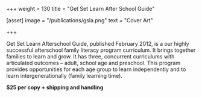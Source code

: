 +++
weight = 130
title = "Get Set Learn After School Guide"


[asset]
  image = "/publications/gsla.png"
  text = "Cover Art"


+++

Get Set Learn Afterschool Guide, published February 2012, is a our highly successful afterschool family literacy program curriculum. It brings together families to learn and grow. It has three, concurrent curriculums with articulated outcomes – adult, school age and preschool. This program provides opportunities for each age group to learn independently and to learn intergenerationally (family learning time).

**$25 per copy + shipping and handling**